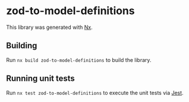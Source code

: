 # zod-to-model-definitions

This library was generated with [Nx](https://nx.dev).

## Building

Run `nx build zod-to-model-definitions` to build the library.

## Running unit tests

Run `nx test zod-to-model-definitions` to execute the unit tests via [Jest](https://jestjs.io).
